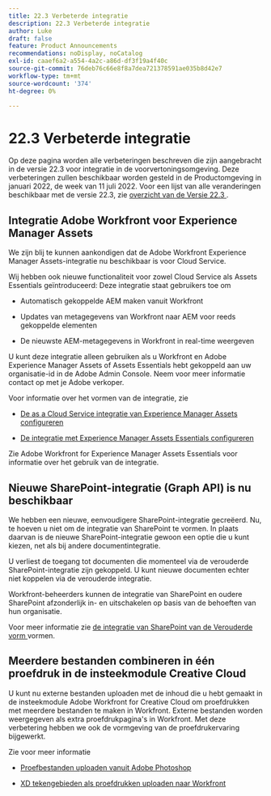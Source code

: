 ```yaml
---
title: 22.3 Verbeterde integratie
description: 22.3 Verbeterde integratie
author: Luke
draft: false
feature: Product Announcements
recommendations: noDisplay, noCatalog
exl-id: caaef6a2-a554-4a2c-a86d-df3f19a4f40c
source-git-commit: 76deb76c66e8f8a7dea721378591ae035b8d42e7
workflow-type: tm+mt
source-wordcount: '374'
ht-degree: 0%

---
```


# 22.3 Verbeterde integratie

Op deze pagina worden alle verbeteringen beschreven die zijn aangebracht in de versie 22.3 voor integratie in de voorvertoningsomgeving. Deze verbeteringen zullen beschikbaar worden gesteld in de Productomgeving in januari 2022, de week van 11 juli 2022. Voor een lijst van alle veranderingen beschikbaar met de versie 22.3, zie [ overzicht van de Versie 22.3 ](/help/quicksilver/product-announcements/product-releases/22.3-release-activity/22-3-release-overview.md).

## Integratie Adobe Workfront voor Experience Manager Assets

We zijn blij te kunnen aankondigen dat de Adobe Workfront Experience Manager Assets-integratie nu beschikbaar is voor Cloud Service.

Wij hebben ook nieuwe functionaliteit voor zowel Cloud Service als Assets Essentials geïntroduceerd: Deze integratie staat gebruikers toe om

* Automatisch gekoppelde AEM maken vanuit Workfront

* Updates van metagegevens van Workfront naar AEM voor reeds gekoppelde elementen

* De nieuwste AEM-metagegevens in Workfront in real-time weergeven


U kunt deze integratie alleen gebruiken als u Workfront en Adobe Experience Manager Assets of Assets Essentials hebt gekoppeld aan uw organisatie-id in de Adobe Admin Console. Neem voor meer informatie contact op met je Adobe verkoper.

Voor informatie over het vormen van de integratie, zie

* [De as a Cloud Service integratie van Experience Manager Assets configureren](/help/quicksilver/administration-and-setup/configure-integrations/configure-aacs-integration.md)

* [De integratie met Experience Manager Assets Essentials configureren](/help/quicksilver/documents/adobe-workfront-for-experience-manager-assets-essentials/setup-asset-essentials.md)


Zie Adobe Workfront for Experience Manager Assets Essentials voor informatie over het gebruik van de integratie.

## Nieuwe SharePoint-integratie (Graph API) is nu beschikbaar

We hebben een nieuwe, eenvoudigere SharePoint-integratie gecreëerd. Nu, te hoeven u niet om de integratie van SharePoint te vormen. In plaats daarvan is de nieuwe SharePoint-integratie gewoon een optie die u kunt kiezen, net als bij andere documentintegratie.

U verliest de toegang tot documenten die momenteel via de verouderde SharePoint-integratie zijn gekoppeld. U kunt nieuwe documenten echter niet koppelen via de verouderde integratie.

Workfront-beheerders kunnen de integratie van SharePoint en oudere SharePoint afzonderlijk in- en uitschakelen op basis van de behoeften van hun organisatie.

Voor meer informatie zie [ de integratie van SharePoint van de Verouderde vorm ](/help/quicksilver/administration-and-setup/configure-integrations/configure-sharepoint-integration.md) vormen.

## Meerdere bestanden combineren in één proefdruk in de insteekmodule Creative Cloud

U kunt nu externe bestanden uploaden met de inhoud die u hebt gemaakt in de insteekmodule Adobe Workfront for Creative Cloud om proefdrukken met meerdere bestanden te maken in Workfront. Externe bestanden worden weergegeven als extra proefdrukpagina&#39;s in Workfront. Met deze verbetering hebben we ook de vormgeving van de proefdrukervaring bijgewerkt.

Zie voor meer informatie

* [Proefbestanden uploaden vanuit Adobe Photoshop](/help/quicksilver/workfront-integrations-and-apps/adobe-workfront-for-creative-cloud/wf-cc-proofs-ps.md)

* [XD tekengebieden als proefdrukken uploaden naar Workfront](/help/quicksilver/workfront-integrations-and-apps/adobe-workfront-for-creative-cloud/wf-adobe-xd-proofs.md)
